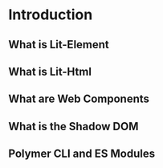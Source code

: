 # Introduction

## What is Lit-Element

## What is Lit-Html

## What are Web Components

## What is the Shadow DOM

## Polymer CLI and ES Modules
